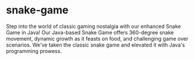 # snake-game
Step into the world of classic gaming nostalgia with our enhanced Snake Game in Java! Our Java-based Snake Game offers 360-degree snake movement, dynamic growth as it feasts on food, and challenging game over scenarios. We've taken the classic snake game and elevated it with Java's programming prowess.
